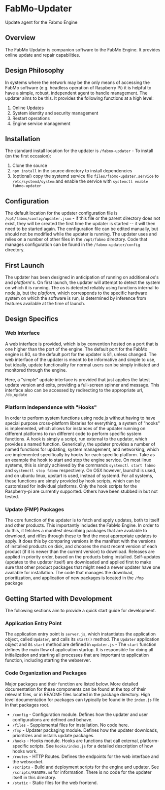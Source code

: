 # FabMo-Updater
Update agent for the Fabmo Engine

## Overview
The FabMo Updater is companion software to the FabMo Engine.  It provides online update and repair capabilities. 

## Design Philosophy
In systems where the network may be the only means of accessing the FabMo software (e.g. headless operation of Raspberry Pi) it is helpful to have a simple, robust, independent agent to handle management. The updater aims to be this. It provides the following functions at a high level:

  1. Online Updates
  2. System identity and security management
  3. Restart operations
  4. Engine service management
  
## Installation
The standard install location for the updater is `/fabmo-updater` - To install (on the first occasion):

 1. Clone the source
 2. `npm install` in the source directory to install dependencies
 3. (optional) copy the systemd service file `files/fabmo-updater.service` to `/etc/systemd/system` and enable the service with `systemctl enable fabmo-updater`

## Configuration
The default location for the updater configuration file is `/opt/fabmo/config/updater.json` - if this file or the parent directory does not exist, they will be created the first time the updater is started -- it will then need to be started again.  The configuration file can be edited manually, but should not be modified while the updater is running.  The updater uses and relies on a number of other files in the `/opt/fabmo` directory.  Code that manages configuration can be found in the `/fabmo-updater/config` directory.

## First Launch
The updater has been designed in anticipation of running on additional _os_'s and _platform_'s. On first launch, the updater will attempt to detect the system on which it is running.  The _os_ is detected reliably using functions internal to node.js, but the _platform,_ which corresponds to the specific hardware system on which the software is run, is determined by inference from features available at the time of launch.

## Design Specifics

### Web Interface
A web interface is provided, which is by convention hosted on a port that is one higher than the port of the engine.  The default port for the FabMo engine is 80, so the default port for the updater is 81, unless changed.  The web interface of the updater is meant to be informative and simple to use, but ideally, update functionality for normal users can be simply initiated and monitored through the engine.  

Here, a "simple" update interface is provided that just applies the latest update version and exits, providing a full-screen spinner and message.  This interface also can be accessed by redirecting to the appropriate url, `/do_update`

### Platform Independence with "Hooks"
In order to perform system functions using node.js without having to have special purpose cross-platform libraries for everything, a system of "hooks" is implemented, which allows for instances of the updater running on different platforms to run different code to perform specific system functions.  A hook is simply a script, run external to the updater, which provides a named function.  Generically, the updater provides a number of named functions for updating, system management, and networking, which are implemented specifically by hooks for each specific platform.  Take as an example the hook to start and stop the engine service.  On most linux systems, this is simply achieved by the commands `systemctl start fabmo` and `systemctl stop fabmo` respectively.  On OSX however, launchd is used, and on ubuntu linux, upstart is used, instead of systemd.  For all systems, these functions are simply provided by hook scripts, which can be customized for individual platforms. Only the hook scripts for the Raspberry-pi are currently supported. Others have been stubbed in but not tested.

### Update (FMP) Packages
The core function of the updater is to fetch and apply updates, both to itself and other products. This importantly includes the FabMo Engine. In order to do this, it fetches a manifest describing packages that are available to download, and rifles through these to find the most appropriate updates to apply.  It does this by comparing versions in the manifest with the versions of installed products on disk, and chooses the most recent version of each product (if it is newer than the current version) to download.  Releases are applied in priority order, based on the products being installed.  Self-updates (updates to the updater itself) are downloaded and applied first to make sure that other product packages that might need a newer updater have one available for installation.  The code that manages the download, prioritization, and application of new packages is located in the `/fmp` package

## Getting Started with Development
The following sections aim to provide a quick start guide for development.

### Application Entry Point
The application entry point is `server.js`, which instantiates the application object, called `Updater`, and calls its `start()` method.  The `Updater` application object and its `start` method are defined in `updater.js` - The `start` function defines the main flow of application startup.  It is responsible for doing all initialization and starting all processes that are important to application function, including starting the webserver.

### Code Organization and Packages
Major packages and their function are listed below.  More detailed documentation for these components can be found at the top of their relevant files, or in README files located in the package directory.  High level documentation for packages can typically be found in the `index.js` file in that packages root.

 * `/config` - Configuration module.  Defines how the updater and user configurations are defined and behave.
 * `/files` - Supplemental files for installation.  No code here.
 * `/fmp` - Updater packaging module.  Defines how the updater downloads, prioritizes and installs update packages.
 * `/hooks` - Hooks module.  Hooks are functions that call external, platform-specific scripts.  See `hooks/index.js` for a detailed description of how hooks work.
 * `/routes` - HTTP Routes.  Defines the endpoints for the web interface and the websocket.
 * `/scripts` - Build and deployment scripts for the engine and updater.  See `/scripts/README.md` for information.  There is no code for the updater itself in this directory.
 * `/static` - Static files for the web frontend.
